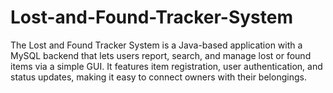 # Lost-and-Found-Tracker-System
The Lost and Found Tracker System is a Java-based application with a MySQL backend that lets users report, search, and manage lost or found items via a simple GUI. It features item registration, user authentication, and status updates, making it easy to connect owners with their belongings.

